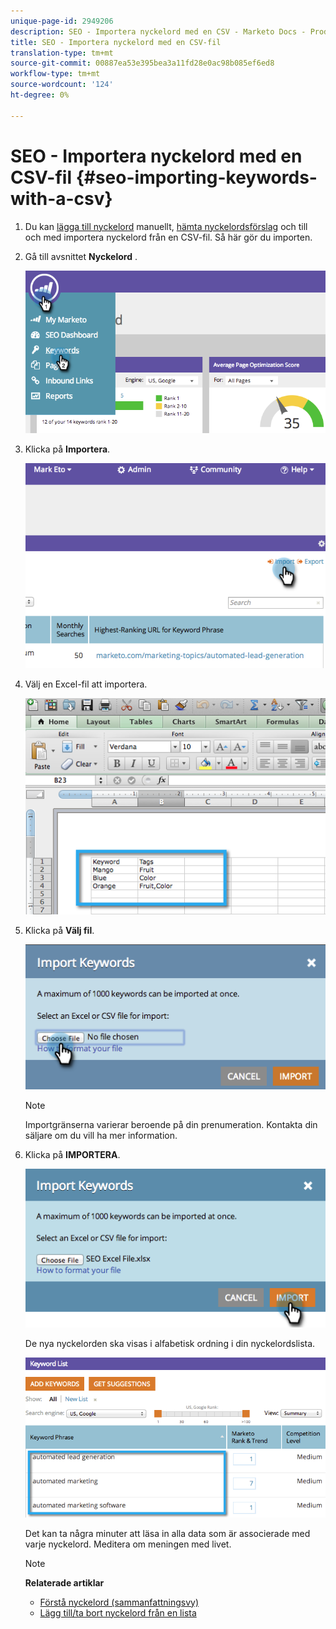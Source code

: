 ```yaml
---
unique-page-id: 2949206
description: SEO - Importera nyckelord med en CSV - Marketo Docs - Produktdokumentation
title: SEO - Importera nyckelord med en CSV-fil
translation-type: tm+mt
source-git-commit: 00887ea53e395bea3a11fd28e0ac98b085ef6ed8
workflow-type: tm+mt
source-wordcount: '124'
ht-degree: 0%

---
```



# SEO - Importera nyckelord med en CSV-fil {#seo-importing-keywords-with-a-csv}

1. Du kan [lägga till nyckelord](seo-add-keywords.md) manuellt, [hämta nyckelordsförslag](seo-get-suggested-keywords.md) och till och med importera nyckelord från en CSV-fil. Så här gör du importen.
1. Gå till avsnittet **Nyckelord** .

   ![](assets/image2014-9-18-11-3a44-3a25.png)

1. Klicka på **Importera**.

   ![](assets/image2014-9-18-11-3a44-3a36.png)

1. Välj en Excel-fil att importera.

   ![](assets/image2014-9-18-11-3a44-3a42.png)

1. Klicka på **Välj fil**.

   ![](assets/image2014-9-18-11-3a44-3a46.png)

   >[!NOTE]
   >
   >Importgränserna varierar beroende på din prenumeration. Kontakta din säljare om du vill ha mer information.

1. Klicka på **IMPORTERA**.

   ![](assets/image2014-9-18-11-3a45-3a25.png)

   De nya nyckelorden ska visas i alfabetisk ordning i din nyckelordslista.

   ![](assets/image2014-9-18-11-3a45-3a30.png)

   Det kan ta några minuter att läsa in alla data som är associerade med varje nyckelord. Meditera om meningen med livet.

   >[!NOTE]
   >
   >**Relaterade artiklar**
   >
   >    
   >    
   >    * [Förstå nyckelord (sammanfattningsvy)](seo-understanding-keywords.md)
   >    * [Lägg till/ta bort nyckelord från en lista](seo-add-remove-keywords-from-a-list.md)


